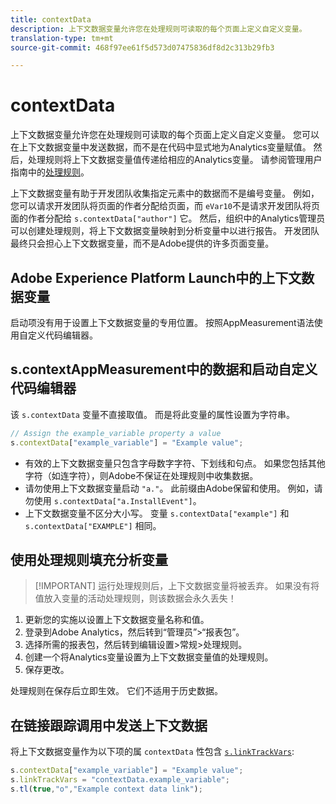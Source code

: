 ```yaml
---
title: contextData
description: 上下文数据变量允许您在处理规则可读取的每个页面上定义自定义变量。
translation-type: tm+mt
source-git-commit: 468f97ee61f5d573d07475836df8d2c313b29fb3

---
```



# contextData

上下文数据变量允许您在处理规则可读取的每个页面上定义自定义变量。 您可以在上下文数据变量中发送数据，而不是在代码中显式地为Analytics变量赋值。 然后，处理规则将上下文数据变量值传递给相应的Analytics变量。 请参阅管理用户指南中的[处理规则](/help/admin/admin/c-processing-rules/c-processing-rules-configuration/t-processing-rules.md)。

上下文数据变量有助于开发团队收集指定元素中的数据而不是编号变量。 例如，您可以请求开发团队将页面的作者分配给页面，而 `eVar10`不是请求开发团队将页面的作者分配给 `s.contextData["author"]` 它。 然后，组织中的Analytics管理员可以创建处理规则，将上下文数据变量映射到分析变量中以进行报告。 开发团队最终只会担心上下文数据变量，而不是Adobe提供的许多页面变量。

## Adobe Experience Platform Launch中的上下文数据变量

启动项没有用于设置上下文数据变量的专用位置。 按照AppMeasurement语法使用自定义代码编辑器。

## s.contextAppMeasurement中的数据和启动自定义代码编辑器

该 `s.contextData` 变量不直接取值。 而是将此变量的属性设置为字符串。

```js
// Assign the example_variable property a value
s.contextData["example_variable"] = "Example value";
```

* 有效的上下文数据变量只包含字母数字字符、下划线和句点。 如果您包括其他字符（如连字符），则Adobe不保证在处理规则中收集数据。
* 请勿使用上下文数据变量启动 `"a."`。 此前缀由Adobe保留和使用。 例如，请勿使用 `s.contextData["a.InstallEvent"]`。
* 上下文数据变量不区分大小写。 变量 `s.contextData["example"]` 和 `s.contextData["EXAMPLE"]` 相同。

## 使用处理规则填充分析变量

> [!IMPORTANT] 运行处理规则后，上下文数据变量将被丢弃。 如果没有将值放入变量的活动处理规则，则该数据会永久丢失！

1. 更新您的实施以设置上下文数据变量名称和值。
2. 登录到Adobe Analytics，然后转到“管理员”>“报表包”。
3. 选择所需的报表包，然后转到编辑设置>常规>处理规则。
4. 创建一个将Analytics变量设置为上下文数据变量值的处理规则。
5. 保存更改。

处理规则在保存后立即生效。 它们不适用于历史数据。

## 在链接跟踪调用中发送上下文数据

将上下文数据变量作为以下项的属 `contextData` 性包含 [`s.linkTrackVars`](../config-vars/linktrackvars.md):

```js
s.contextData["example_variable"] = "Example value";
s.linkTrackVars = "contextData.example_variable";
s.tl(true,"o","Example context data link");
```
